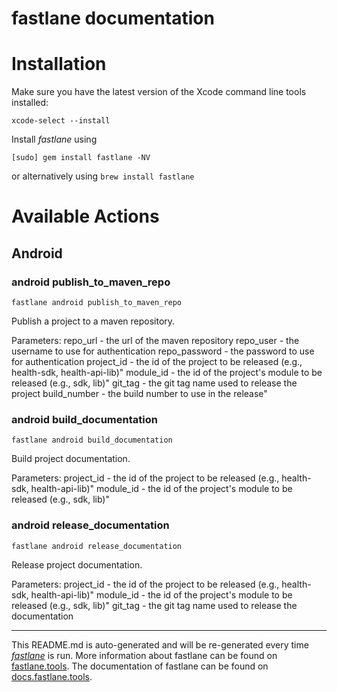 fastlane documentation
================
# Installation

Make sure you have the latest version of the Xcode command line tools installed:

```
xcode-select --install
```

Install _fastlane_ using
```
[sudo] gem install fastlane -NV
```
or alternatively using `brew install fastlane`

# Available Actions
## Android
### android publish_to_maven_repo
```
fastlane android publish_to_maven_repo
```
Publish a project to a maven repository.

Parameters:
  repo_url      - the url of the maven repository
  repo_user     - the username to use for authentication
  repo_password - the password to use for authentication
  project_id    - the id of the project to be released (e.g., health-sdk, health-api-lib)"
  module_id     - the id of the project's module to be released (e.g., sdk, lib)"
  git_tag       - the git tag name used to release the project
  build_number  - the build number to use in the release"

### android build_documentation
```
fastlane android build_documentation
```
Build project documentation.

Parameters:
  project_id    - the id of the project to be released (e.g., health-sdk, health-api-lib)"
  module_id     - the id of the project's module to be released (e.g., sdk, lib)"

### android release_documentation
```
fastlane android release_documentation
```
Release project documentation.

Parameters:
  project_id    - the id of the project to be released (e.g., health-sdk, health-api-lib)"
  module_id     - the id of the project's module to be released (e.g., sdk, lib)"
  git_tag       - the git tag name used to release the documentation


----

This README.md is auto-generated and will be re-generated every time [_fastlane_](https://fastlane.tools) is run.
More information about fastlane can be found on [fastlane.tools](https://fastlane.tools).
The documentation of fastlane can be found on [docs.fastlane.tools](https://docs.fastlane.tools).
